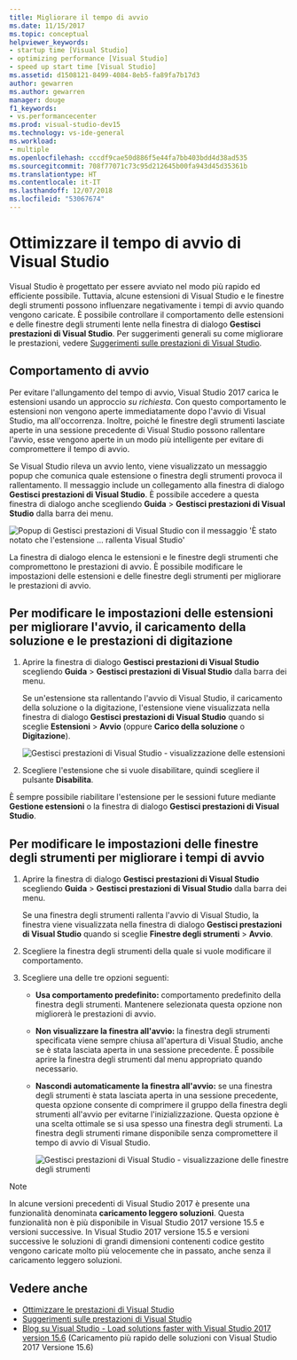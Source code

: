 ```yaml
---
title: Migliorare il tempo di avvio
ms.date: 11/15/2017
ms.topic: conceptual
helpviewer_keywords:
- startup time [Visual Studio]
- optimizing performance [Visual Studio]
- speed up start time [Visual Studio]
ms.assetid: d1508121-8499-4084-8eb5-fa89fa7b17d3
author: gewarren
ms.author: gewarren
manager: douge
f1_keywords:
- vs.performancecenter
ms.prod: visual-studio-dev15
ms.technology: vs-ide-general
ms.workload:
- multiple
ms.openlocfilehash: cccdf9cae50d886f5e44fa7bb403bdd4d38ad535
ms.sourcegitcommit: 708f77071c73c95d212645b00fa943d45d35361b
ms.translationtype: HT
ms.contentlocale: it-IT
ms.lasthandoff: 12/07/2018
ms.locfileid: "53067674"
---
```

# <a name="optimize-visual-studio-startup-time"></a>Ottimizzare il tempo di avvio di Visual Studio

Visual Studio è progettato per essere avviato nel modo più rapido ed efficiente possibile. Tuttavia, alcune estensioni di Visual Studio e le finestre degli strumenti possono influenzare negativamente i tempi di avvio quando vengono caricate. È possibile controllare il comportamento delle estensioni e delle finestre degli strumenti lente nella finestra di dialogo **Gestisci prestazioni di Visual Studio**. Per suggerimenti generali su come migliorare le prestazioni, vedere [Suggerimenti sulle prestazioni di Visual Studio](../ide/visual-studio-performance-tips-and-tricks.md).

## <a name="startup-behavior"></a>Comportamento di avvio

Per evitare l'allungamento del tempo di avvio, Visual Studio 2017 carica le estensioni usando un approccio _su richiesta_. Con questo comportamento le estensioni non vengono aperte immediatamente dopo l'avvio di Visual Studio, ma all'occorrenza. Inoltre, poiché le finestre degli strumenti lasciate aperte in una sessione precedente di Visual Studio possono rallentare l'avvio, esse vengono aperte in un modo più intelligente per evitare di compromettere il tempo di avvio.

Se Visual Studio rileva un avvio lento, viene visualizzato un messaggio popup che comunica quale estensione o finestra degli strumenti provoca il rallentamento. Il messaggio include un collegamento alla finestra di dialogo **Gestisci prestazioni di Visual Studio**. È possibile accedere a questa finestra di dialogo anche scegliendo **Guida** > **Gestisci prestazioni di Visual Studio** dalla barra dei menu.

![Popup di Gestisci prestazioni di Visual Studio con il messaggio 'È stato notato che l'estensione ... rallenta Visual Studio'](../ide/media/vside_perfdialog_popup.png)

La finestra di dialogo elenca le estensioni e le finestre degli strumenti che compromettono le prestazioni di avvio. È possibile modificare le impostazioni delle estensioni e delle finestre degli strumenti per migliorare le prestazioni di avvio.

## <a name="a-nameextensions-to-change-extension-settings-to-improve-startup-solution-load-and-typing-performance"></a><a name="extensions" />Per modificare le impostazioni delle estensioni per migliorare l'avvio, il caricamento della soluzione e le prestazioni di digitazione

1. Aprire la finestra di dialogo **Gestisci prestazioni di Visual Studio** scegliendo **Guida** > **Gestisci prestazioni di Visual Studio** dalla barra dei menu.

    Se un'estensione sta rallentando l'avvio di Visual Studio, il caricamento della soluzione o la digitazione, l'estensione viene visualizzata nella finestra di dialogo **Gestisci prestazioni di Visual Studio** quando si sceglie **Estensioni** > **Avvio** (oppure **Carico della soluzione** o **Digitazione**).

    ![Gestisci prestazioni di Visual Studio - visualizzazione delle estensioni](../ide/media/vside_perfdialog_extensions.png)

2. Scegliere l'estensione che si vuole disabilitare, quindi scegliere il pulsante **Disabilita**.

È sempre possibile riabilitare l'estensione per le sessioni future mediante **Gestione estensioni** o la finestra di dialogo **Gestisci prestazioni di Visual Studio**.

## <a name="a-nametool-windows-to-change-tool-window-settings-to-improve-startup-time"></a><a name="tool-windows" />Per modificare le impostazioni delle finestre degli strumenti per migliorare i tempi di avvio

1. Aprire la finestra di dialogo **Gestisci prestazioni di Visual Studio** scegliendo **Guida** > **Gestisci prestazioni di Visual Studio** dalla barra dei menu.

    Se una finestra degli strumenti rallenta l'avvio di Visual Studio, la finestra viene visualizzata nella finestra di dialogo **Gestisci prestazioni di Visual Studio** quando si sceglie **Finestre degli strumenti** > **Avvio**.

2. Scegliere la finestra degli strumenti della quale si vuole modificare il comportamento.

3. Scegliere una delle tre opzioni seguenti:

   - **Usa comportamento predefinito:** comportamento predefinito della finestra degli strumenti. Mantenere selezionata questa opzione non migliorerà le prestazioni di avvio.

   - **Non visualizzare la finestra all'avvio:** la finestra degli strumenti specificata viene sempre chiusa all'apertura di Visual Studio, anche se è stata lasciata aperta in una sessione precedente. È possibile aprire la finestra degli strumenti dal menu appropriato quando necessario.

   - **Nascondi automaticamente la finestra all'avvio:** se una finestra degli strumenti è stata lasciata aperta in una sessione precedente, questa opzione consente di comprimere il gruppo della finestra degli strumenti all'avvio per evitarne l'inizializzazione. Questa opzione è una scelta ottimale se si usa spesso una finestra degli strumenti. La finestra degli strumenti rimane disponibile senza compromettere il tempo di avvio di Visual Studio.

     ![Gestisci prestazioni di Visual Studio - visualizzazione delle finestre degli strumenti](../ide/media/vside_perfdialog_toolwindows.png)

> [!NOTE]
> In alcune versioni precedenti di Visual Studio 2017 è presente una funzionalità denominata **caricamento leggero soluzioni**. Questa funzionalità non è più disponibile in Visual Studio 2017 versione 15.5 e versioni successive. In Visual Studio 2017 versione 15.5 e versioni successive le soluzioni di grandi dimensioni contenenti codice gestito vengono caricate molto più velocemente che in passato, anche senza il caricamento leggero soluzioni.

## <a name="see-also"></a>Vedere anche

- [Ottimizzare le prestazioni di Visual Studio](../ide/optimize-visual-studio-performance.md)
- [Suggerimenti sulle prestazioni di Visual Studio](../ide/visual-studio-performance-tips-and-tricks.md)
- [Blog su Visual Studio - Load solutions faster with Visual Studio 2017 version 15.6](https://blogs.msdn.microsoft.com/visualstudio/2018/04/04/load-solutions-faster-with-visual-studio-2017-version-15-6/) (Caricamento più rapido delle soluzioni con Visual Studio 2017 Versione 15.6)